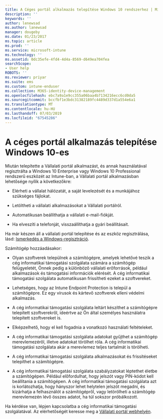 ```yaml
---
title: A Céges portál alkalmazás telepítése Windows 10 rendszerhez | Microsoft Docs
description: ''
keywords: ''
author: lenewsad
ms.author: lanewsad
manager: dougeby
ms.date: 01/23/2017
ms.topic: article
ms.prod: ''
ms.service: microsoft-intune
ms.technology: ''
ms.assetid: 0dc35efe-4fd4-4d4a-8569-d649ea704fea
searchScope:
- User help
ROBOTS: ''
ms.reviewer: priyar
ms.suite: ems
ms.custom: intune-enduser
ms.collection: M365-identity-device-management
ms.openlocfilehash: ebc7a9a1e9cc355a06baa4b7134216ecc6cd0da5
ms.sourcegitcommit: bccfbf1e3bdc31382189fc4489d337d1a554e6a1
ms.translationtype: MT
ms.contentlocale: hu-HU
ms.lasthandoff: 07/03/2019
ms.locfileid: "67545286"
---
```

# <a name="installing-the-company-portal-app-for-windows-10"></a>A céges portál alkalmazás telepítése Windows 10-es  

Miután telepítette a Vállalati portál alkalmazást, és annak használatával regisztrálta a Windows 10 Enterprise vagy Windows 10 Professional rendszerű eszközét az Intune-ban, a Vállalati portál alkalmazásban lehetősége nyílik a következőkre:

- Elérheti a vállalat hálózatát, a saját levelezését és a munkájához szükséges fájlokat.

- Letöltheti a vállalati alkalmazásokat a Vállalati portálról.

- Automatikusan beállíthatja a vállalati e-mail-fiókját.

- Ha elveszíti a telefonját, visszaállíthatja a gyári beállításait.

Ha már készen áll a vállalati portál telepítése és az eszköz regisztrálása, lásd: [Ismerkedés a Windows-regisztráció](windows-enrollment-company-portal.md).  

Számítógép hozzáadásakor:

- Olyan szoftverek települnek a számítógépre, amelyek lehetővé teszik a cég informatikai támogatási szolgálata számára a számítógép felügyeletét, Önnek pedig a különböző vállalati erőforrások, például alkalmazások és támogatási információk elérését. A cég informatikai támogatási szolgálata automatikusan frissítheti ezeket a szoftvereket.

- Lehetséges, hogy az Intune Endpoint Protection is települ a számítógépre. Ez egy vírusok és kártevő szoftverek elleni védelmi alkalmazás.

- A cég informatikai támogatási szolgálata leltárt készíthet a számítógépre telepített szoftverekről, ideértve az Ön által személyes használatra telepített szoftvereket is.

- Elképzelhető, hogy el kell fogadnia a vonatkozó használati feltételeket.

- A cég informatikai támogatási szolgálata adatokat gyűjthet a számítógép merevlemezéről, illetve adatokat törölhet róla. A cég informatikai támogatási szolgálata akár a merevlemez teljes tartalmát is törölheti.

- A cég informatikai támogatási szolgálata alkalmazásokat és frissítéseket telepíthet a számítógépre.

- A cég informatikai támogatási szolgálata szabályzatokat léptethet életbe a számítógépen. Például előfordulhat, hogy jelszót vagy PIN-kódot kell beállítania a számítógépen. A cég informatikai támogatási szolgálata azt is korlátozhatja, hogy hányszor lehet helytelen jelszót megadni, és kizárhatja a felhasználót a számítógépről, vagy letörölheti a számítógép merevlemezén lévő összes adatot, ha túl sokszor próbálkozott.

Ha kérdése van, lépjen kapcsolatba a cég informatikai támogatási szolgálatával. Az elérhetőségét keresse meg a [Vállalati portál webhelyén](https://go.microsoft.com/fwlink/?linkid=2010980).
